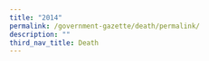 ```yaml
---
title: "2014"
permalink: /government-gazette/death/permalink/
description: ""
third_nav_title: Death
---
```

